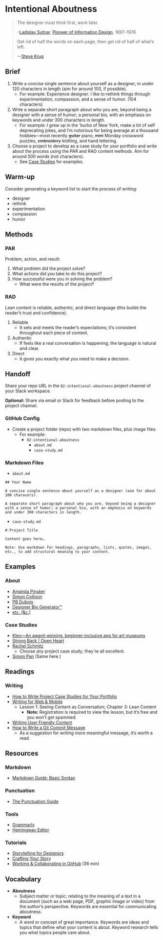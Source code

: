 # Intentional Aboutness

> The designer must think first, work later.
>
> –[Ladislav Sutnar](https://www.aiga.org/medalist-ladislavsutnar), [Pioneer of Information Design](http://www.eyemagazine.com/feature/article/sutnar), 1897–1976

> Get rid of half the words on each page, then get rid of half of what’s left.
>
> —[Steve Krug](http://sensible.com)

## Brief

1. Write a concise single sentence about yourself as a designer, in under 120 characters in length (aim for around 100, if possible).
    - For example: Experience designer. I like to rethink things through experimentation, compassion, and a sense of humor. (104 characters)
2. Write a separate short paragraph about who you are, beyond being a designer with a sense of humor; a personal bio, with an emphasis on keywords and under 300 characters in length.
    - For example: I grew up in the ‘burbs of New York, make a lot of self deprecating jokes, and I’m notorious for being average at a thousand hobbies—most recently <s>guitar</s> piano, <s>mini</s> Monday crossword puzzles, <s>embroidery</s> knitting, and hand lettering.
3. Choose a project to develop as a case study for your portfolio and write about the process using the PAR and RAD content methods. Aim for around 500 *words* (not characters).
    - See [Case Studies](#case-studies) for examples.

## Warm-up

Consider generating a keyword list to start the process of writing:

- designer
- rethink
- experimentation
- compassion
- humor

## Methods

### PAR

Problem, action, and result:

1. What problem did the project solve?
2. What actions did you take to do this project?
3. How successful were you in solving the problem?
    - What were the results of the project?

### RAD

Lean content is reliable, authentic, and direct language (this builds the reader’s trust and confidence).

1. Reliable
    - It sets and meets the reader’s expectations; it’s consistent throughout each piece of content.
2. Authentic
    - If feels like a real conversation is happening; the language is natural and clear.
3. Direct
    - It gives you exactly what you need to make a decision.

## Handoff

Share your repo URL in the `02-intentional-aboutness` project channel of your Slack workspace.

**Optional:** Share via email or Slack for feedback before posting to the project channel.

### GitHub Config

- Create a project folder (repo) with two markdown files, plus image files.
  - For example:
    - `02-intentional-aboutness`
      - `about.md`
      - `case-study.md`

### Markdown Files

- `about.md`

```
## Your Name

A concise single sentence about yourself as a designer (aim for about 100 characers).

A separate short paragraph about who you are, beyond being a designer with a sense of humor; a personal bio, with an emphasis on keywords and under 300 characters in length.
```

- `case-study.md`

```
# Project Title

Content goes here…

Note: Use markdown for headings, paragraphs, lists, quotes, images, etc., to add structural meaning to your content.
```

## Examples

### About

- [Amanda Pinsker](https://amandapinsker.com)
- [Simon Collison](https://colly.com/about)
- [PB Dubois](https://www.pbdubois.com)
- [Designer Bio Generator™](http://lab.sulko.co/designer-bio/)
- [etc. (&c.)](https://sidebar.io/category/portfolios/)

### Case Studies

- [Kleo—An award-winning, beginner-inclusive app for art museums](https://amandapinsker.com/project/museum)
- [Strong Back | Open Heart](https://colly.com/work/strong-back-open-heart)
- [Rachel Schmitz](https://www.rachel-schmitz.com)
  - Choose any project case study; they're all excellent.
- [Simon Pan](http://simonpan.com) (Same here.)

## Readings

### Writing

- [How to Write Project Case Studies for Your Portfolio](https://medium.com/@vanschneider/how-to-write-project-case-studies-for-your-portfolio-2e8d397a60b4)
- [Writing for Web & Mobile](https://thegymnasium.com/courses/GYM/105/0/about)
  - Lesson 1: Seeing Content as Conversation; Chapter 3: Lean Content
    - **Note:** Registration is required to view the lesson, but it’s free and you won’t get spammed.
- [Writing User Friendly Content](https://www.uxbooth.com/articles/writing-user-friendly-content/)
- [How to Write a Git Commit Message](https://chris.beams.io/posts/git-commit/)
  - As a suggestion for writing more meaningful message, it’s worth a read.

## Resources

### Markdown

- [Markdown Guide: Basic Syntax](https://www.markdownguide.org/basic-syntax/)

### Punctuation

- [The Punctuation Guide](https://www.thepunctuationguide.com)

### Tools

- [Grammarly](http://www.grammarly.com)
- [Hemingway Editor](http://www.hemingwayapp.com)

### Tutorials

- [Storytelling for Designers](https://thegymnasium.com/take5/storytelling-for-designers)
- [Crafting Your Story](https://thegymnasium.com/take5/crafting-your-story)
- [Working & Collaborating in GitHub](https://www.dropbox.com/s/k0mck7pksdgyme8/tutorial-vskk-github-101.mp4?dl=0) (36 min)

## Vocabulary

- **Aboutness**
  - Subject matter or topic; relating to the meaning of a text in a document (such as a web page, PDF, graphic image or video) from the author’s perspective. Keywords are essential for communicating aboutness.
- **Keyword**
  - A word or concept of great importance. Keywords are ideas and topics that define what your content is about. Keyword research tells you what topics people care about.
